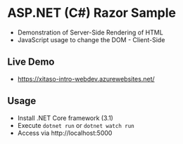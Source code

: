 ﻿# ASP.NET (C#) Razor Sample

* Demonstration of Server-Side Rendering of HTML
* JavaScript usage to change the DOM - Client-Side

## Live Demo
* https://xitaso-intro-webdev.azurewebsites.net/

## Usage

* Install .NET Core framework (3.1)
* Execute `dotnet run` or `dotnet watch run`
* Access via http://localhost:5000